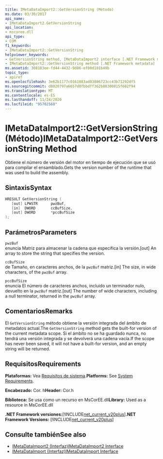 ```yaml
---
title: IMetaDataImport2::GetVersionString (Método)
ms.date: 03/30/2017
api_name:
- IMetaDataImport2.GetVersionString
api_location:
- mscoree.dll
api_type:
- COM
f1_keywords:
- IMetaDataImport2::GetVersionString
helpviewer_keywords:
- GetVersionString method, IMetaDataImport2 interface [.NET Framework metadata]
- IMetaDataImport2::GetVersionString method [.NET Framework metadata]
ms.assetid: 308183ee-fd44-4432-9d86-ef00d181b49b
topic_type:
- apiref
ms.openlocfilehash: 3e62b1177c0161883ad03086723cc43b71292df5
ms.sourcegitcommit: d8020797a6657d0fbbdff362b80300815f682f94
ms.translationtype: MT
ms.contentlocale: es-ES
ms.lasthandoff: 11/24/2020
ms.locfileid: "95702568"
---
```

# <a name="imetadataimport2getversionstring-method"></a><span data-ttu-id="b388d-102">IMetaDataImport2::GetVersionString (Método)</span><span class="sxs-lookup"><span data-stu-id="b388d-102">IMetaDataImport2::GetVersionString Method</span></span>

<span data-ttu-id="b388d-103">Obtiene el número de versión del motor en tiempo de ejecución que se usó para compilar el ensamblado.</span><span class="sxs-lookup"><span data-stu-id="b388d-103">Gets the version number of the runtime that was used to build the assembly.</span></span>  
  
## <a name="syntax"></a><span data-ttu-id="b388d-104">Sintaxis</span><span class="sxs-lookup"><span data-stu-id="b388d-104">Syntax</span></span>  
  
```cpp  
HRESULT GetVersionString (  
   [out] LPWSTR      pwzBuf,  
   [in]  DWORD       ccBufSize,  
   [out] DWORD       *pccBufSize  
);  
```  
  
## <a name="parameters"></a><span data-ttu-id="b388d-105">Parámetros</span><span class="sxs-lookup"><span data-stu-id="b388d-105">Parameters</span></span>  

 `pwzBuf`  
 <span data-ttu-id="b388d-106">enuncia Matriz para almacenar la cadena que especifica la versión.</span><span class="sxs-lookup"><span data-stu-id="b388d-106">[out] An array to store the string that specifies the version.</span></span>  
  
 `ccBufSize`  
 <span data-ttu-id="b388d-107">de Tamaño, en caracteres anchos, de la `pwzBuf` matriz.</span><span class="sxs-lookup"><span data-stu-id="b388d-107">[in] The size, in wide characters, of the `pwzBuf` array.</span></span>  
  
 `pccBufSize`  
 <span data-ttu-id="b388d-108">enuncia El número de caracteres anchos, incluido un terminador nulo, devuelto en la `pwzBuf` matriz.</span><span class="sxs-lookup"><span data-stu-id="b388d-108">[out] The number of wide characters, including a null terminator, returned in the `pwzBuf` array.</span></span>  
  
## <a name="remarks"></a><span data-ttu-id="b388d-109">Comentarios</span><span class="sxs-lookup"><span data-stu-id="b388d-109">Remarks</span></span>  

 <span data-ttu-id="b388d-110">El `GetVersionString` método obtiene la versión integrada del ámbito de metadatos actual.</span><span class="sxs-lookup"><span data-stu-id="b388d-110">The `GetVersionString` method gets the built-for version of the current metadata scope.</span></span> <span data-ttu-id="b388d-111">Si el ámbito no se ha guardado nunca, no tendrá una versión integrada y se devolverá una cadena vacía.</span><span class="sxs-lookup"><span data-stu-id="b388d-111">If the scope has never been saved, it will not have a built-for version, and an empty string will be returned.</span></span>  
  
## <a name="requirements"></a><span data-ttu-id="b388d-112">Requisitos</span><span class="sxs-lookup"><span data-stu-id="b388d-112">Requirements</span></span>  

 <span data-ttu-id="b388d-113">**Plataformas:** Vea [Requisitos de sistema](../../get-started/system-requirements.md).</span><span class="sxs-lookup"><span data-stu-id="b388d-113">**Platforms:** See [System Requirements](../../get-started/system-requirements.md).</span></span>  
  
 <span data-ttu-id="b388d-114">**Encabezado:** Cor. h</span><span class="sxs-lookup"><span data-stu-id="b388d-114">**Header:** Cor.h</span></span>  
  
 <span data-ttu-id="b388d-115">**Biblioteca:** Se usa como un recurso en MsCorEE.dll</span><span class="sxs-lookup"><span data-stu-id="b388d-115">**Library:** Used as a resource in MsCorEE.dll</span></span>  
  
 <span data-ttu-id="b388d-116">**.NET Framework versiones:**[!INCLUDE[net_current_v20plus](../../../../includes/net-current-v20plus-md.md)]</span><span class="sxs-lookup"><span data-stu-id="b388d-116">**.NET Framework Versions:** [!INCLUDE[net_current_v20plus](../../../../includes/net-current-v20plus-md.md)]</span></span>  
  
## <a name="see-also"></a><span data-ttu-id="b388d-117">Consulte también</span><span class="sxs-lookup"><span data-stu-id="b388d-117">See also</span></span>

- [<span data-ttu-id="b388d-118">IMetaDataImport2 (Interfaz)</span><span class="sxs-lookup"><span data-stu-id="b388d-118">IMetaDataImport2 Interface</span></span>](imetadataimport2-interface.md)
- [<span data-ttu-id="b388d-119">IMetaDataImport (Interfaz)</span><span class="sxs-lookup"><span data-stu-id="b388d-119">IMetaDataImport Interface</span></span>](imetadataimport-interface.md)
